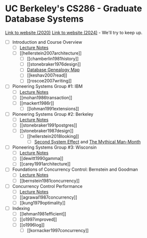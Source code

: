 # UC Berkeley's CS286 - Graduate Database Systems

[Link to website (2020)](https://cs286berkeley.net/sp20#today)
[Link to website (2024)](https://cs286berkeley.net/#grading) - We'll try to keep up.



- [ ] Introduction and Course Overview
	- [ ] [Lecture Notes](https://docs.google.com/document/d/1xYb_nHPbjmVAF_ahUvdRx2OOxI_m9fUP0bpdOUepqXk/edit#heading=h.opw2qul7bk9m)
	- [ ] [[hellerstein2007architecture]]
		- [ ] [[chamberlin1981history]]
		- [ ] [[stonebraker1976design]]
		- [ ] [Database Genealogy Map](https://hpi.de/naumann/projects/rdbms-genealogy.html)
		- [ ] [[keshav2007read]]
		- [ ] [[roscoe2007writing]]

- [ ]  Pioneering Systems Group #1: IBM
	- [ ] [Lecture Notes](https://docs.google.com/document/d/1rOt8eAwTf4iIX-qzIRhatgbOmSJ--mh9Z7F0-ywjo3c/edit?usp=sharing)
	- [ ] [[mohan1986transaction]]
	- [ ] [[mackert1986r]]
		- [ ] [[lohman1991extensions]]

- [ ] Pioneering Systems Group #2: Berkeley
	- [ ] [Lecture Notes](https://docs.google.com/document/d/14LTjziRp3gCI_g8C8RQzx7dZeUx7PlsOYKX6kWutqiQ/edit?usp=sharing)
	- [ ] [[stonebraker1991postgres]]
	- [ ] [[stonebraker1987design]]
		- [ ] [[hellerstein2018looking]]
			- [ ] [Second System Effect](https://en.wikipedia.org/wiki/Second-system_effect) and [The Mythical Man-Month](https://en.wikipedia.org/wiki/The_Mythical_Man-Month)
- [ ] Pioneering Systems Group #3: Wisconsin
	- [ ] [Lecture Notes](https://docs.google.com/document/d/1L9siK1VQn6e9tUWoA3TF16Y6lnEdEnsGte31NuxkdVM/edit#heading=h.opw2qul7bk9m)
	- [ ] [[dewitt1990gamma]]
	- [ ] [[carey1991architecture]]
- [ ] Foundations of Concurrency Control: Bernstein and Goodman
	- [ ] [Lecture Notes](https://docs.google.com/document/d/1mrS7GSb9GYhMo7PyUunfXdS79ZOXIhIoE5OZe9SWr0c/edit?usp=sharing)
	- [ ] [[bernstein1981concurrency]]
- [ ] Concurrency Control Performance
	- [ ] [Lecture Notes](https://docs.google.com/document/d/1Huu1zMfD0Zh0rkQ0KoVomLd5RQr5hJdqhrFRMN32bWg/edit?usp=sharing)
	- [ ] [[agrawal1987concurrency]]
	- [ ] [[kung1979optimality]]
- [ ] Indexing
	- [ ] [[lehman1981efficient]]
	- [ ] [[o1997improved]]
	- [ ] [[o1996log]]
		- [ ] [[kornacker1997concurrency]]

